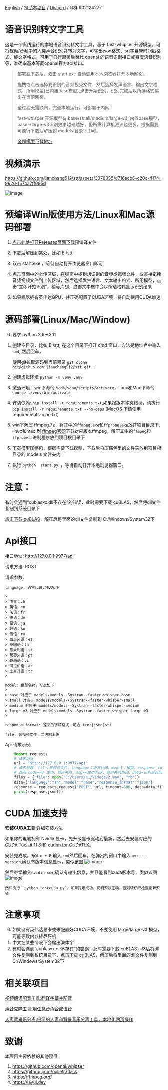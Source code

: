 [English](./README_EN.md) / [捐助本项目](https://github.com/jianchang512/pyvideotrans/blob/main/about.md) / [Discord](https://discord.gg/TMCM2PfHzQ) / Q群 902124277

# 语音识别转文字工具

这是一个离线运行的本地语音识别转文字工具，基于 fast-whipser 开源模型，可将视频/音频中的人类声音识别并转为文字，可输出json格式、srt字幕带时间戳格式、纯文字格式。可用于自行部署后替代 openai 的语音识别接口或百度语音识别等，准确率基本等同openai官方api接口。

> 
> 部署或下载后，双击 start.exe 自动调用本地浏览器打开本地网页。
>
> 拖拽或点击选择要识别的音频视频文件，然后选择发声语言、输出文字格式、所用模型(已内置base模型),点击开始识别，识别完成后以所选格式输出在当前网页。
>
> 全过程无需联网，完全本地运行，可部署于内网
>
> fast-whisper 开源模型有 base/small/medium/large-v3, 内置base模型，base->large-v3识别效果越来越好，但所需计算机资源也更多，根据需要可自行下载后解压到 models 目录下即可。
>
> [全部模型下载地址](https://github.com/jianchang512/stt/releases/tag/0.0)
>


# 视频演示


https://github.com/jianchang512/stt/assets/3378335/d716acb6-c20c-4174-9620-f574a7ff095d


![image](https://github.com/jianchang512/stt/assets/3378335/0f724ff1-21b3-4960-b6ba-5aa994ea414c)




# 预编译Win版使用方法/Linux和Mac源码部署

1. [点击此处打开Releases页面下载](https://github.com/jianchang512/stt/releases)预编译文件

2. 下载后解压到某处，比如 E:/stt

3. 双击 start.exe ，等待自动打开浏览器窗口即可

4. 点击页面中的上传区域，在弹窗中找到想识别的音频或视频文件，或直接拖拽音频视频文件到上传区域，然后选择发生语言、文本输出格式、所用模型，点击“立即开始识别”，稍等片刻，底部文本框中会以所选格式显示识别结果

5. 如果机器拥有英伟达GPU，并正确配置了CUDA环境，将自动使用CUDA加速


# 源码部署(Linux/Mac/Window)

0. 要求 python 3.9->3.11

1. 创建空目录，比如 E:/stt, 在这个目录下打开 cmd 窗口，方法是地址栏中输入 `cmd`, 然后回车。

	使用git拉取源码到当前目录 ` git clone git@github.com:jianchang512/stt.git . `

2. 创建虚拟环境 `python -m venv venv`

3. 激活环境，win下命令 `%cd%/venv/scripts/activate`，linux和Mac下命令 `source ./venv/bin/activate`

4. 安装依赖: `pip install -r requirements.txt`,如果报版本冲突错误，请执行 `pip install -r requirements.txt --no-deps` (MacOS 下请使用 requirements-mac.txt)

5. win下解压 ffmpeg.7z，将其中的`ffmpeg.exe`和`ffprobe.exe`放在项目目录下, linux和mac 到 [ffmpeg官网](https://ffmpeg.org/download.html)下载对应版本ffmpeg，解压其中的`ffmpeg`和`ffprobe`二进制程序放到项目根目录下

6. [下载模型压缩包](https://github.com/jianchang512/stt/releases/tag/0.0)，根据需要下载模型，下载后将压缩包里的文件夹放到项目根目录的 models 文件夹内

7. 执行  `python  start.py `，等待自动打开本地浏览器窗口。

# 注意：

有时会遇到“cublasxx.dll不存在”的错误，此时需要下载 cuBLAS，然后将dll文件复制到系统目录下

[点击下载 cuBLAS](https://github.com/jianchang512/stt/releases/download/0.0/cuBLAS_win.7z)，解压后将里面的dll文件复制到 C:/Windows/System32下


# Api接口

接口地址: http://127.0.0.1:9977/api

请求方法: POST

请求参数:

    language: 语言代码:可选如下

    >
    > 中文：zh
    > 英语：en
    > 法语：fr
    > 德语：de
    > 日语：ja
    > 韩语：ko
    > 俄语：ru
    > 西班牙语：es
    > 泰国语：th
    > 意大利语：it
    > 葡萄牙语：pt
    > 越南语：vi
    > 阿拉伯语：ar
    > 土耳其语：tr
    >

    model: 模型名称，可选如下
    >
    > base 对应于 models/models--Systran--faster-whisper-base
    > small 对应于 models/models--Systran--faster-whisper-small
    > medium 对应于 models/models--Systran--faster-whisper-medium
    > large-v3 对应于 models/models--Systran--faster-whisper-large-v3
    >

    response_format: 返回的字幕格式，可选 text|json|srt

    file: 音视频文件，二进制上传

Api 请求示例

```python
    import requests
    # 请求地址
    url = "http://127.0.0.1:9977/api"
    # 请求参数  file:音视频文件，language：语言代码，model：模型，response_format:text|json|srt
    # 返回 code==0 成功，其他失败，msg==成功为ok，其他失败原因，data=识别后返回文字
    files = {"file": open("C:/Users/c1/Videos/2.wav", "rb")}
    data={"language":"zh","model":"base","response_format":"json"}
    response = requests.request("POST", url, timeout=600, data=data,files=files)
    print(response.json())
```



# CUDA 加速支持

**安装CUDA工具** [详细安装方法](https://juejin.cn/post/7318704408727519270)

如果你的电脑拥有 Nvidia 显卡，先升级显卡驱动到最新，然后去安装对应的 
   [CUDA Toolkit 11.8](https://developer.nvidia.com/cuda-downloads)  和  [cudnn for CUDA11.X](https://developer.nvidia.com/rdp/cudnn-archive)。
   
   安装完成成，按`Win + R`,输入 `cmd`然后回车，在弹出的窗口中输入`nvcc --version`,确认有版本信息显示，类似该图
   ![image](https://github.com/jianchang512/pyvideotrans/assets/3378335/e68de07f-4bb1-4fc9-bccd-8f841825915a)

   然后继续输入`nvidia-smi`,确认有输出信息，并且能看到cuda版本号，类似该图
   ![image](https://github.com/jianchang512/pyvideotrans/assets/3378335/71f1d7d3-07f9-4579-b310-39284734006b)

    然后执行 `python testcuda.py`，如果提示成功，说明安装正确，否则请仔细检查重新安装

# 注意事项

0. 如果没有英伟达显卡或未配置好CUDA环境，不要使用 large/large-v3 模型，可能导致内存耗尽死机
1. 中文在某些情况下会输出繁体字
2. 有时会遇到“cublasxx.dll不存在”的错误，此时需要下载 cuBLAS，然后将dll文件复制到系统目录下，[点击下载 cuBLAS](https://github.com/jianchang512/stt/releases/download/0.0/cuBLAS_win.7z)，解压后将里面的dll文件复制到 C:/Windows/System32下



# 相关联项目

[视频翻译配音工具:翻译字幕并配音](https://github.com/jianchang512/pyvideotrans)

[声音克隆工具:用任意音色合成语音](https://github.com/jianchang512/clone-voice)

[人声背景乐分离:极简的人声和背景音乐分离工具，本地化网页操作](https://github.com/jianchang512/stt)

# 致谢

本项目主要依赖的其他项目

1. https://github.com/openai/whipser
2. https://github.com/pallets/flask
3. https://ffmpeg.org/
4. https://layui.dev

